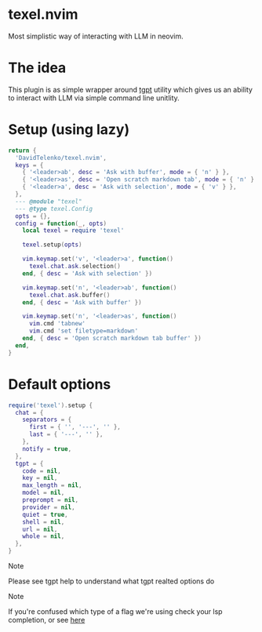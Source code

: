 # texel.nvim

Most simplistic way of interacting with LLM in neovim.

# The idea

This plugin is as simple wrapper around [tgpt](https://github.com/aandrew-me/tgpt) utility which gives us an ability to interact with LLM via simple command line unitlity.

# Setup (using lazy)

```lua
return {
  'DavidTelenko/texel.nvim',
  keys = {
    { '<leader>ab', desc = 'Ask with buffer', mode = { 'n' } },
    { '<leader>as', desc = 'Open scratch markdown tab', mode = { 'n' } },
    { '<leader>a', desc = 'Ask with selection', mode = { 'v' } },
  },
  --- @module "texel"
  --- @type texel.Config
  opts = {},
  config = function(_, opts)
    local texel = require 'texel'

    texel.setup(opts)

    vim.keymap.set('v', '<leader>a', function()
      texel.chat.ask.selection()
    end, { desc = 'Ask with selection' })

    vim.keymap.set('n', '<leader>ab', function()
      texel.chat.ask.buffer()
    end, { desc = 'Ask with buffer' })

    vim.keymap.set('n', '<leader>as', function()
      vim.cmd 'tabnew'
      vim.cmd 'set filetype=markdown'
    end, { desc = 'Open scratch markdown tab buffer' })
  end,
}
```

# Default options

```lua
require('texel').setup {
  chat = {
    separators = {
      first = { '', '---', '' },
      last = { '---', '' },
    },
    notify = true,
  },
  tgpt = {
    code = nil,
    key = nil,
    max_length = nil,
    model = nil,
    preprompt = nil,
    provider = nil,
    quiet = true,
    shell = nil,
    url = nil,
    whole = nil,
  },
}
```

> [!NOTE]
> Please see tgpt help to understand what tgpt realted options do

> [!NOTE]
> If you're confused which type of a flag we're using check your lsp completion, or see [here](./lua/texel/types.lua)
